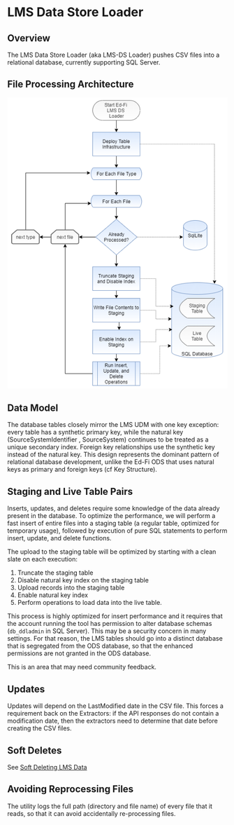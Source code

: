 # LMS Data Store Loader

## Overview

The LMS Data Store Loader (aka LMS-DS Loader) pushes CSV files into a relational
database, currently supporting SQL Server.

## File Processing Architecture

![Flow diagram for LMS DS Loader processing](./images/lms-ds-loader-process.png)

## Data Model

The database tables closely mirror the LMS UDM with one key exception: every
table has a synthetic primary key, while the natural key (SourceSystemIdentifier
, SourceSystem) continues to be treated as a unique secondary index. Foreign key
relationships use the synthetic key instead of the natural key. This design
represents the dominant pattern of relational database development, unlike the
Ed-Fi ODS that uses natural keys as primary and foreign keys (cf Key Structure).

## Staging and Live Table Pairs

Inserts, updates, and deletes require some knowledge of the data already present
in the database. To optimize the performance, we will perform a fast insert of
entire files into a staging table (a regular table, optimized for temporary
usage), followed by execution of pure SQL statements to perform insert, update,
and delete functions.

The upload to the staging table will be optimized by starting with a clean slate
on each execution:

1. Truncate the staging table
1. Disable natural key index on the staging table
1. Upload records into the staging table
1. Enable natural key index
1. Perform operations to load data into the live table.

This process is highly optimized for insert performance and it requires that the
account running the tool has permission to alter database schemas (`db_ddladmin`
in SQL Server). This may be a security concern in many settings. For that
reason, the LMS tables should go into a distinct database that is segregated
from the ODS database, so that the enhanced permissions are not granted in the
ODS database.

This is an area that may need community feedback.

## Updates

Updates will depend on the LastModified date in the CSV file. This forces a
requirement back on the Extractors: if the API responses do not contain a
modification date, then the extractors need to determine that date before
creating the CSV files.

## Soft Deletes

See [Soft Deleting LMS Data](./SOFT-DELETES.md)

## Avoiding Reprocessing Files

The utility logs the full path (directory and file name) of every file that it
reads, so that it can avoid accidentally re-processing files.
